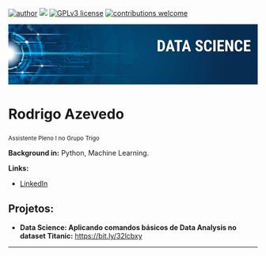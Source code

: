[![author](https://img.shields.io/badge/author-razevedo1994-red.svg)](https://www.linkedin.com/in/azevedo94/) [![](https://img.shields.io/badge/python-3.7+-blue.svg)](https://www.python.org/downloads/release/python-365/) [![GPLv3 license](https://img.shields.io/badge/License-GPLv3-blue.svg)](http://perso.crans.org/besson/LICENSE.html) [![contributions welcome](https://img.shields.io/badge/contributions-welcome-brightgreen.svg?style=flat)](https://github.com/carlosfab/data_science/issues)

<p align="center">
  <img src="banner.png" >
</p>

# Rodrigo Azevedo
<sub>Assistente Pleno I no Grupo Trigo</sub>



**Background in:** Python, Machine Learning.



**Links:**
* [LinkedIn](https://www.linkedin.com/in/azevedo94/)



## Projetos:

* **Data Science: Aplicando comandos básicos de Data Analysis no dataset Titanic:** https://bit.ly/32lcbxy


---




